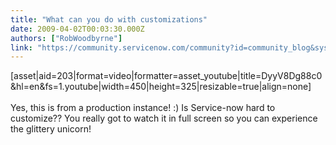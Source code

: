 ```yaml
---
title: "What can you do with customizations"
date: 2009-04-02T00:03:30.000Z
authors: ["RobWoodbyrne"]
link: "https://community.servicenow.com/community?id=community_blog&sys_id=1afd662ddbd0dbc01dcaf3231f96198e"
---
```

<p>[asset|aid=203|format=video|formatter=asset_youtube|title=DyyV8Dg88c0&amp;hl=en&amp;fs=1.youtube|width=450|height=325|resizable=true|align=none]<br /><br />Yes, this is from a production instance! :) Is Service-now hard to customize?? You really got to watch it in full screen so you can experience the glittery unicorn!</p>